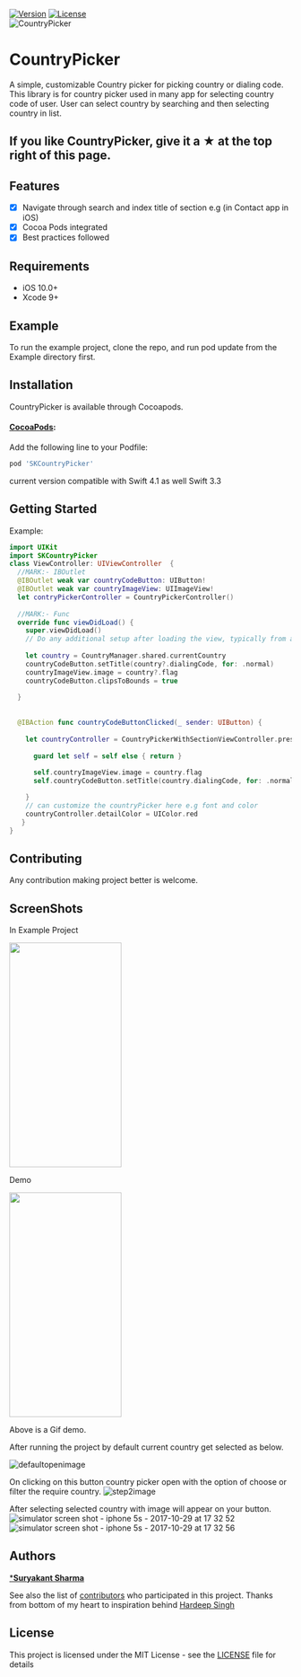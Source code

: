 [![Version](https://img.shields.io/cocoapods/v/SKCountryPicker.svg?style=flat)](https://cocoapods.org/pods/SKCountryPicker)
[![License](https://img.shields.io/badge/License-MIT-8D6E63.svg)](LICENSE)  
![CountryPicker](https://user-images.githubusercontent.com/6416095/50628070-6fe1fd00-0f5c-11e9-9e9b-7e6dac866d43.png)

# CountryPicker


A simple, customizable Country picker for picking country or dialing code.  
This library is for country picker used in many app for selecting country code of user. User can select country by searching and then selecting country in list.

## If you like CountryPicker, give it a ★ at the top right of this page.

## Features

- [x] Navigate through search and index title of section e.g (in Contact app in iOS)
- [x] Cocoa Pods integrated
- [x] Best practices followed

## Requirements

- iOS 10.0+
- Xcode 9+
## Example 
 To run the example project, clone the repo, and run pod update from the Example directory first. 
## Installation

CountryPicker is available through Cocoapods.

#### [CocoaPods](http://cocoapods.org):
Add the following line to your Podfile:

```ruby
pod 'SKCountryPicker'
```
current version compatible with Swift 4.1 as well Swift 3.3 
## Getting Started
Example:

```swift
import UIKit
import SKCountryPicker
class ViewController: UIViewController  {
  //MARK:- IBOutlet
  @IBOutlet weak var countryCodeButton: UIButton!
  @IBOutlet weak var countryImageView: UIImageView!
  let contryPickerController = CountryPickerController()
  
  //MARK:- Func
  override func viewDidLoad() {
    super.viewDidLoad()
    // Do any additional setup after loading the view, typically from a nib.
   
    let country = CountryManager.shared.currentCountry
    countryCodeButton.setTitle(country?.dialingCode, for: .normal)
    countryImageView.image = country?.flag
    countryCodeButton.clipsToBounds = true
    
  }
  
  
  @IBAction func countryCodeButtonClicked(_ sender: UIButton) {
    
    let countryController = CountryPickerWithSectionViewController.presentController(on: self) { [weak self] (country: Country) in
      
      guard let self = self else { return }
      
      self.countryImageView.image = country.flag
      self.countryCodeButton.setTitle(country.dialingCode, for: .normal)

    }
    // can customize the countryPicker here e.g font and color
    countryController.detailColor = UIColor.red
   }
}
```


## Contributing

Any contribution making project better is welcome.



## ScreenShots
In Example Project  

<img src= "https://user-images.githubusercontent.com/6416095/44832120-2c425400-ac47-11e8-9b3d-d96474942f46.gif" width="200" height = "400"> 

Demo   

<img src= "https://user-images.githubusercontent.com/6416095/34318079-4dcec342-e7e4-11e7-9d33-933db60d4836.gif" width="200" height = "400">

Above is a Gif demo.

After running the project by default current country get selected as below.

![defaultopenimage](https://github.com/senseiphoneX/CountyPicker/blob/master/Usage%20Resource/screenshot1.png)



On clicking on this button country picker open with the option of choose or filter the require country.
![step2image](https://github.com/senseiphoneX/CountyPicker/blob/master/Usage%20Resource/screenshot2.png)


After selecting selected country with image will appear on your button.
![simulator screen shot - iphone 5s - 2017-10-29 at 17 32 52](https://github.com/senseiphoneX/CountyPicker/blob/master/Usage%20Resource/screenshot3.png)
![simulator screen shot - iphone 5s - 2017-10-29 at 17 32 56](https://github.com/senseiphoneX/CountyPicker/blob/master/Usage%20Resource/screenshot4.png)


## Authors

[***Suryakant Sharma**](https://github.com/SURYAKANTSHARMA)

See also the list of [contributors](https://github.com/SURYAKANTSHARMA/CountyPicker/contributors) who participated in this project. Thanks from bottom of my heart to inspiration behind <a href="https://github.com/hardeep-singh">Hardeep Singh</a>

## License

This project is licensed under the MIT License - see the [LICENSE](LICENSE) file for details






